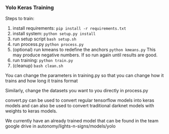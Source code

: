 ### Yolo Keras Training

Steps to train:

1. install requirements: `pip install -r requirements.txt`
2. install system: `python setup.py install`
2. run setup script `bash setup.sh`
3. run process.py `python process.py`
4. (optional) run kmeans to redefine the anchors `python kmeans.py`
  This may produce negative numbers. If so run again until results are good.
5. run training: `python train.py`
6. (cleanup) `bash clean.sh`

You can change the parameters in training.py so that you can change how it
trains and how long it trains format

Similarly, change the datasets you want to you directly in process.py

convert.py can be used to convert regular tensorflow models into keras models
  and can also be used to convert traditional darknet models with weights to
  keras models. 
  
We currently have an already trained model that can be found in the team google
drive in autonomy/lights-n-signs/models/yolo

